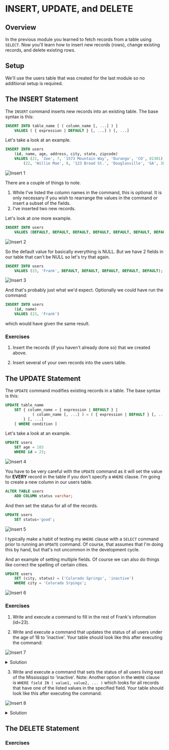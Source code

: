 # INSERT, UPDATE, and DELETE

## Overview

In the previous module you learned to fetch records from a table using ```SELECT```. Now you'll
learn how to insert new records (rows), change existing records, and delete existing rows.

## Setup

We'll use the users table that was created for the last module so no additional setup is required.

## The INSERT Statement

The ```INSERT``` command inserts new records into an existing table. The base syntax is this:

```SQL
INSERT INTO table_name [ ( column_name [, ...] ) ]
	VALUES ( { expression | DEFAULT } [, ...] ) [, ...]
```

Let's take a look at an example.

```SQL
INSERT INTO users
	(id, name, age, address, city, state, zipcode)
	VALUES (21, 'Zoe', 7, '1573 Mountain Way', 'Durango', 'CO', 81301),
		(22, 'Willie Mae', 8, '123 Broad St.', 'Douglasville', 'GA', 30135);
```

![Insert 1](./insert1.png)

There are a couple of things to note.

1. While I've listed the column names in the command, this is optional. It is only necessary if
you wish to rearrange the values in the command or insert a subset of the fields.
2. I've inserted two new records.

Let's look at one more example.

```SQL
INSERT INTO users
	VALUES (DEFAULT, DEFAULT, DEFAULT, DEFAULT, DEFAULT, DEFAULT, DEFAULT);
```

![Insert 2](./insert2.png)

So the default value for basically everything is NULL. But we have 2 fields in our table that can't be NULL
so let's try that again.

```SQL
INSERT INTO users
	VALUES (23, 'Frank', DEFAULT, DEFAULT, DEFAULT, DEFAULT, DEFAULT);
```

![Insert 3](./insert3.png)

And that's probably just what we'd expect. Optionally we could have run the command:

```SQL
INSERT INTO users
	(id, name)
	VALUES (23, 'Frank')
```

which would have given the same result.

### Exercises

1. Insert the records (if you haven't already done so) that we created above.

2. Insert several of your own records into the users table.

## The UPDATE Statement

The ```UPDATE``` command modifies existing records in a table. The base syntax is this:

```SQL
UPDATE table_name
	SET { column_name = { expression | DEFAULT } |
			( column_name [, ...] ) = ( { expression | DEFAULT } [, ...] )
		} [, ...]
	[ WHERE condition ]
```

Let's take a look at an example.

```SQL
UPDATE users
	SET age = 103
	WHERE id = 23;
```

![Insert 4](./insert4.png)

You have to be very careful with the ```UPDATE``` command as it will set the value for **EVERY** record
in the table if you don't specify a ```WHERE``` clause. I'm going to create a new column in our users table.

```SQL
ALTER TABLE users
	ADD	COLUMN status varchar;
```

And then set the status for all of the records.

```SQL
UPDATE users
	SET status='good';
```

![Insert 5](./insert5.png)

I typically make a habit of testing my ```WHERE``` clause with a ```SELECT``` command prior to running an ```UPDATE```
command. Of course, that assumes that I'm doing this by hand, but that's not uncommon in the development cycle.

And an example of setting multiple fields. Of course we can also do things like correct the spelling of certain cities.

```SQL
UPDATE users
	SET (city, status) = ('Colorado Springs', 'inactive')
	WHERE city = 'Colorado Srpings';
```

![Insert 6](./insert6.png)

### Exercises

1. Write and execute a command to fill in the rest of Frank's information (id=23).

2. Write and execute a command that updates the status of all users under the age of 18 to 'inactive'. Your table should look
like this after executing the command:

![Insert 7](./insert7.png)

<details><summary>
	Solution
</summary><p>

```SQL
UPDATE users
	SET status='inactive'
	WHERE age < 18;
```

</p></details>

3. Write and execute a command that sets the status of all users living east of the Mississippi to 'inactive'. Note:
Another option in the ```WHERE``` clause is ```WHERE field IN ( value1, value2, ... )``` which looks for all records that
have one of the listed values in the specified field. Your table should look like this after executing the command:

![Insert 8](./insert8.png)

<details><summary>
	Solution
</summary><p>

```SQL
UPDATE users
	SET status='inactive'
	WHERE state IN ('GA', 'NC', 'NY');
```

</p></details>

## The DELETE Statement

### Exercises
